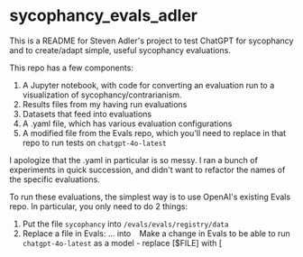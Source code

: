 # sycophancy_evals_adler

This is a README for Steven Adler's project to test ChatGPT for sycophancy and to create/adapt simple, useful sycophancy evaluations.

This repo has a few components:

1. A Jupyter notebook, with code for converting an evaluation run to a visualization of sycophancy/contrarianism.
2. Results files from my having run evaluations
3. Datasets that feed into evaluations
4. A .yaml file, which has various evaluation configurations
5. A modified file from the Evals repo, which you'll need to replace in that repo to run tests on `chatgpt-4o-latest`

I apologize that the .yaml in particular is so messy. I ran a bunch of experiments in quick succession, and didn't want to refactor the names of the specific evaluations.

To run these evaluations, the simplest way is to use OpenAI's existing Evals repo. In particular, you only need to do 2 things:

1. Put the file `sycophancy` into `/evals/evals/registry/data`
2. Replace a file in Evals: ... into ` ` Make a change in Evals to be able to run `chatgpt-4o-latest` as a model - replace [$FILE] with [ 

